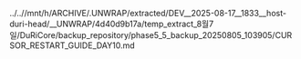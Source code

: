 ../..//mnt/h/ARCHIVE/.UNWRAP/extracted/DEV__2025-08-17__1833__host-duri-head/__UNWRAP/4d40d9b17a/temp_extract_8월7일/DuRiCore/backup_repository/phase5_5_backup_20250805_103905/CURSOR_RESTART_GUIDE_DAY10.md